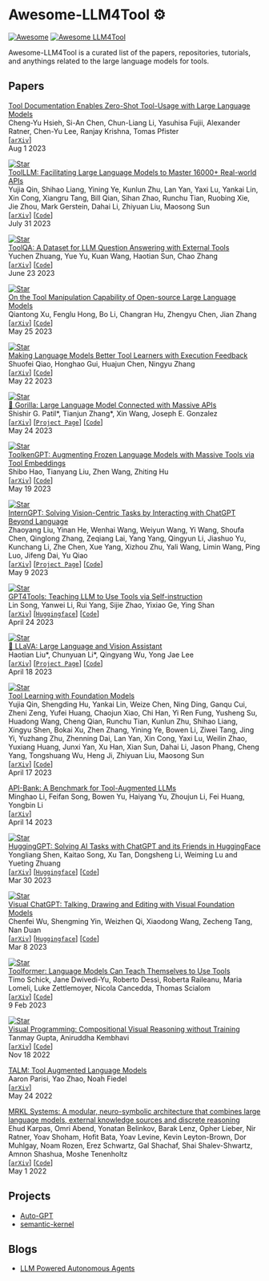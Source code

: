 # Awesome-LLM4Tool ⚙️

[![Awesome](https://cdn.rawgit.com/sindresorhus/awesome/d7305f38d29fed78fa85652e3a63e154dd8e8829/media/badge.svg)](https://github.com/sindresorhus/awesome)
[![Awesome LLM4Tool](https://img.shields.io/badge/Awesome-LLM4Tool-blue)](https://github.com/topics/awesome)

Awesome-LLM4Tool is a curated list of the papers, repositories, tutorials, and anythings related to the large language models for tools. 


## Papers


[Tool Documentation Enables Zero-Shot Tool-Usage with Large Language Models](https://arxiv.org/abs/2308.00675)
</br>
Cheng-Yu Hsieh, Si-An Chen, Chun-Liang Li, Yasuhisa Fujii, Alexander Ratner, Chen-Yu Lee, Ranjay Krishna, Tomas Pfister
</br>
[[`arXiv`](https://arxiv.org/abs/2308.00675)] 
</br>
Aug 1 2023

[![Star](https://img.shields.io/github/stars/OpenBMB/ToolBench.svg?style=social&label=Star)](https://github.com/OpenBMB/ToolBench)
</br>
[ToolLLM: Facilitating Large Language Models to Master 16000+ Real-world APIs](https://arxiv.org/abs/2307.16789)
</br>
Yujia Qin, Shihao Liang, Yining Ye, Kunlun Zhu, Lan Yan, Yaxi Lu, Yankai Lin, Xin Cong, Xiangru Tang, Bill Qian, Sihan Zhao, Runchu Tian, Ruobing Xie, Jie Zhou, Mark Gerstein, Dahai Li, Zhiyuan Liu, Maosong Sun
</br>
[[`arXiv`](https://arxiv.org/abs/2307.16789)] [[`Code`](https://github.com/OpenBMB/ToolBench)]
</br>
July 31 2023

[![Star](https://img.shields.io/github/stars/night-chen/ToolQA.svg?style=social&label=Star)](https://github.com/night-chen/ToolQA)
</br>
[ToolQA: A Dataset for LLM Question Answering with External Tools](https://arxiv.org/abs/2306.13304)
</br>
Yuchen Zhuang, Yue Yu, Kuan Wang, Haotian Sun, Chao Zhang
</br>
[[`arXiv`](https://arxiv.org/abs/2306.13304)] [[`Code`](https://github.com/night-chen/ToolQA)]
</br>
June 23 2023

[![Star](https://img.shields.io/github/stars/sambanova/toolbench.svg?style=social&label=Star)](https://github.com/sambanova/toolbench)
</br>
[On the Tool Manipulation Capability of Open-source Large Language Models](https://arxiv.org/abs/2305.16504)
</br>
Qiantong Xu, Fenglu Hong, Bo Li, Changran Hu, Zhengyu Chen, Jian Zhang
</br>
[[`arXiv`](https://arxiv.org/abs/2305.16504)] [[`Code`](https://github.com/sambanova/toolbench)]
</br>
May 25 2023

[![Star](https://img.shields.io/github/stars/zjunlp/TRICE.svg?style=social&label=Star)](https://github.com/zjunlp/TRICE)
</br>
[Making Language Models Better Tool Learners with Execution Feedback](https://arxiv.org/abs/2305.13068)
</br>
Shuofei Qiao, Honghao Gui, Huajun Chen, Ningyu Zhang
</br>
[[`arXiv`](https://arxiv.org/abs/2305.13068)] [[`Code`](https://github.com/zjunlp/TRICE)]
</br>
May 22 2023

[![Star](https://img.shields.io/github/stars/ShishirPatil/gorilla.svg?style=social&label=Star)](https://github.com/ShishirPatil/gorilla)
</br>
[🦍 Gorilla: Large Language Model Connected with Massive APIs](https://arxiv.org/abs/2305.15334)
</br>
Shishir G. Patil*, Tianjun Zhang*, Xin Wang, Joseph E. Gonzalez
</br>
[[`arXiv`](https://arxiv.org/abs/2305.15334)] [[`Project Page`](https://shishirpatil.github.io/gorilla/)] [[`Code`](https://github.com/ShishirPatil/gorilla)]
</br>
May 24 2023

[![Star](https://img.shields.io/github/stars/Ber666/ToolkenGPT.svg?style=social&label=Star)](https://github.com/Ber666/ToolkenGPT)
</br>
[ToolkenGPT: Augmenting Frozen Language Models with Massive Tools via Tool Embeddings](https://arxiv.org/abs/2305.11554)
</br>
Shibo Hao, Tianyang Liu, Zhen Wang, Zhiting Hu
</br>
[[`arXiv`](https://arxiv.org/abs/2305.11554)] [[`Code`](https://github.com/Ber666/ToolkenGPT)]
</br>
May 19 2023

[![Star](https://img.shields.io/github/stars/OpenGVLab/InternGPT.svg?style=social&label=Star)](https://github.com/OpenGVLab/InternGPT)
</br>
[InternGPT: Solving Vision-Centric Tasks by Interacting with ChatGPT Beyond Language](https://arxiv.org/abs/2305.05662)
</br>
Zhaoyang Liu, Yinan He, Wenhai Wang, Weiyun Wang, Yi Wang, Shoufa Chen, Qinglong Zhang, Zeqiang Lai, Yang Yang, Qingyun Li, Jiashuo Yu, Kunchang Li, Zhe Chen, Xue Yang, Xizhou Zhu, Yali Wang, Limin Wang, Ping Luo, Jifeng Dai, Yu Qiao
</br>
[[`arXiv`](https://arxiv.org/abs/2305.05662)] [[`Project Page`](https://igpt.opengvlab.com/)] [[`Code`](https://github.com/OpenGVLab/InternGPT)]
</br>
May 9 2023

[![Star](https://img.shields.io/github/stars/StevenGrove/GPT4Tools.svg?style=social&label=Star)](https://github.com/StevenGrove/GPT4Tools)
</br>
[GPT4Tools: Teaching LLM to Use Tools via Self-instruction](http://arxiv.org/abs/2305.18752)
</br>
Lin Song, Yanwei Li, Rui Yang, Sijie Zhao, Yixiao Ge, Ying Shan
</br>
[[`arXiv`](http://arxiv.org/abs/2305.18752)] [[`Huggingface`](https://c60eb7e9400930f31b.gradio.live/)] [[`Code`](https://github.com/StevenGrove/GPT4Tools)]
</br>
April 24 2023

[![Star](https://img.shields.io/github/stars/haotian-liu/LLaVA.svg?style=social&label=Star)](https://github.com/haotian-liu/LLaVA)
</br>
[🌋 LLaVA: Large Language and Vision Assistant](https://arxiv.org/abs/2304.08485)
</br>
Haotian Liu*, Chunyuan Li*, Qingyang Wu, Yong Jae Lee
</br>
[[`arXiv`](https://arxiv.org/abs/2304.08485)] [[`Project Page`](https://llava.hliu.cc/)] [[`Code`](https://github.com/haotian-liu/LLaVA)]
</br>
April 18 2023


[![Star](https://img.shields.io/github/stars/OpenBMB/BMTools.svg?style=social&label=Star)](https://github.com/OpenBMB/BMTools)
</br>
[Tool Learning with Foundation Models](https://arxiv.org/abs/2304.08354)
</br>
Yujia Qin, Shengding Hu, Yankai Lin, Weize Chen, Ning Ding, Ganqu Cui, Zheni Zeng, Yufei Huang, Chaojun Xiao, Chi Han, Yi Ren Fung, Yusheng Su, Huadong Wang, Cheng Qian, Runchu Tian, Kunlun Zhu, Shihao Liang, Xingyu Shen, Bokai Xu, Zhen Zhang, Yining Ye, Bowen Li, Ziwei Tang, Jing Yi, Yuzhang Zhu, Zhenning Dai, Lan Yan, Xin Cong, Yaxi Lu, Weilin Zhao, Yuxiang Huang, Junxi Yan, Xu Han, Xian Sun, Dahai Li, Jason Phang, Cheng Yang, Tongshuang Wu, Heng Ji, Zhiyuan Liu, Maosong Sun
</br>
[[`arXiv`](https://arxiv.org/abs/2304.08354)] [[`Code`](https://github.com/OpenBMB/BMTools)]
</br>
April 17 2023

[API-Bank: A Benchmark for Tool-Augmented LLMs](https://arxiv.org/abs/2304.08244)
</br>
Minghao Li, Feifan Song, Bowen Yu, Haiyang Yu, Zhoujun Li, Fei Huang, Yongbin Li
</br>
[[`arXiv`](https://arxiv.org/abs/2304.08244)] 
</br>
April 14 2023

[![Star](https://img.shields.io/github/stars/microsoft/JARVIS.svg?style=social&label=Star)](https://github.com/microsoft/JARVIS)
</br>
[HuggingGPT: Solving AI Tasks with ChatGPT and its Friends in HuggingFace](http://arxiv.org/abs/2303.17580)
</br>
Yongliang Shen, Kaitao Song, Xu Tan, Dongsheng Li, Weiming Lu and Yueting Zhuang
</br>
[[`arXiv`](http://arxiv.org/abs/2303.17580)] [[`Huggingface`](https://huggingface.co/spaces/microsoft/HuggingGPT)] [[`Code`](https://github.com/microsoft/JARVIS)]
</br>
Mar 30 2023

[![Star](https://img.shields.io/github/stars/microsoft/TaskMatrix.svg?style=social&label=Star)](https://github.com/microsoft/TaskMatrix)
</br>
[Visual ChatGPT: Talking, Drawing and Editing with Visual Foundation Models](https://arxiv.org/abs/2303.04671)
</br>
Chenfei Wu, Shengming Yin, Weizhen Qi, Xiaodong Wang, Zecheng Tang, Nan Duan
</br>
[[`arXiv`](https://arxiv.org/abs/2303.04671)] [[`Huggingface`](https://huggingface.co/spaces/microsoft/visual_chatgpt)] [[`Code`](https://github.com/microsoft/TaskMatrix)]
</br>
Mar 8 2023


[![Star](https://img.shields.io/github/stars/lucidrains/toolformer-pytorch.svg?style=social&label=Star)](https://github.com/lucidrains/toolformer-pytorch)
</br>
[Toolformer: Language Models Can Teach Themselves to Use Tools](https://arxiv.org/abs/2302.04761)
</br>
Timo Schick, Jane Dwivedi-Yu, Roberto Dessì, Roberta Raileanu, Maria Lomeli, Luke Zettlemoyer, Nicola Cancedda, Thomas Scialom
</br>
[[`arXiv`](https://arxiv.org/abs/2302.04761)] [[`Code`](https://github.com/lucidrains/toolformer-pytorch)]
</br>
9 Feb 2023

[![Star](https://img.shields.io/github/stars/allenai/visprog.svg?style=social&label=Star)](https://github.com/allenai/visprog)
</br>
[Visual Programming: Compositional Visual Reasoning without Training](https://arxiv.org/abs/2211.11559)
</br>
Tanmay Gupta, Aniruddha Kembhavi
</br>
[[`arXiv`](https://arxiv.org/abs/2211.11559)] [[`Code`](https://github.com/allenai/visprog)]
</br>
Nov 18 2022

[TALM: Tool Augmented Language Models](https://arxiv.org/abs/2205.12255)
</br>
Aaron Parisi, Yao Zhao, Noah Fiedel
</br>
[[`arXiv`](https://arxiv.org/abs/2205.12255)] 
</br>
May 24 2022


[MRKL Systems: A modular, neuro-symbolic architecture that combines large language models, external knowledge sources and discrete reasoning](https://arxiv.org/abs/2205.00445)
</br>
Ehud Karpas, Omri Abend, Yonatan Belinkov, Barak Lenz, Opher Lieber, Nir Ratner, Yoav Shoham, Hofit Bata, Yoav Levine, Kevin Leyton-Brown, Dor Muhlgay, Noam Rozen, Erez Schwartz, Gal Shachaf, Shai Shalev-Shwartz, Amnon Shashua, Moshe Tenenholtz
</br>
[[`arXiv`](https://arxiv.org/abs/2205.00445)] [[`Code`](https://github.com/hwchase17/langchain/tree/master/langchain/agents/mrkl)]
</br>
May 1 2022



## Projects

- [Auto-GPT](https://github.com/Significant-Gravitas/Auto-GPT)
- [semantic-kernel](https://github.com/microsoft/semantic-kernel)

## Blogs

- [LLM Powered Autonomous Agents](https://lilianweng.github.io/posts/2023-06-23-agent/)

